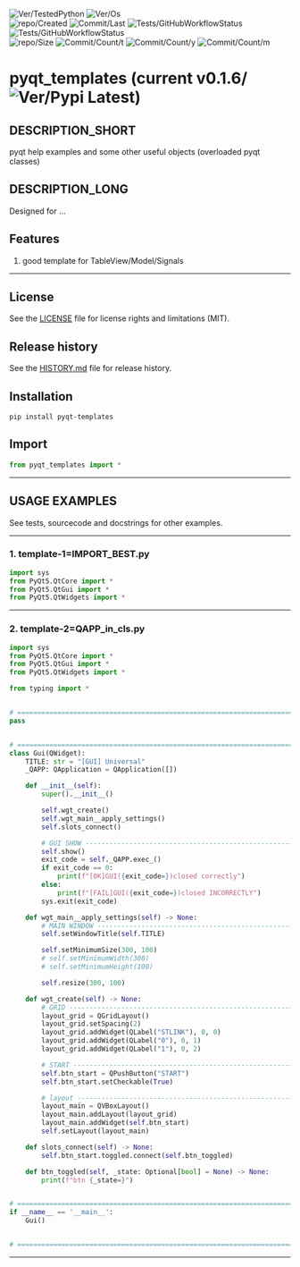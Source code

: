 ![Ver/TestedPython](https://img.shields.io/pypi/pyversions/pyqt_templates)
![Ver/Os](https://img.shields.io/badge/os_development-Windows-blue)  
![repo/Created](https://img.shields.io/github/created-at/centroid457/pyqt_templates)
![Commit/Last](https://img.shields.io/github/last-commit/centroid457/pyqt_templates)
![Tests/GitHubWorkflowStatus](https://github.com/centroid457/pyqt_templates/actions/workflows/test_linux.yml/badge.svg)
![Tests/GitHubWorkflowStatus](https://github.com/centroid457/pyqt_templates/actions/workflows/test_windows.yml/badge.svg)  
![repo/Size](https://img.shields.io/github/repo-size/centroid457/pyqt_templates)
![Commit/Count/t](https://img.shields.io/github/commit-activity/t/centroid457/pyqt_templates)
![Commit/Count/y](https://img.shields.io/github/commit-activity/y/centroid457/pyqt_templates)
![Commit/Count/m](https://img.shields.io/github/commit-activity/m/centroid457/pyqt_templates)

# pyqt_templates (current v0.1.6/![Ver/Pypi Latest](https://img.shields.io/pypi/v/pyqt_templates?label=pypi%20latest))

## DESCRIPTION_SHORT
pyqt help examples and some other useful objects (overloaded pyqt classes)

## DESCRIPTION_LONG
Designed for ...


## Features
1. good template for TableView/Model/Signals  


********************************************************************************
## License
See the [LICENSE](LICENSE) file for license rights and limitations (MIT).


## Release history
See the [HISTORY.md](HISTORY.md) file for release history.


## Installation
```commandline
pip install pyqt-templates
```


## Import
```python
from pyqt_templates import *
```


********************************************************************************
## USAGE EXAMPLES
See tests, sourcecode and docstrings for other examples.  

------------------------------
### 1. template-1=IMPORT_BEST.py
```python
import sys
from PyQt5.QtCore import *
from PyQt5.QtGui import *
from PyQt5.QtWidgets import *
```

------------------------------
### 2. template-2=QAPP_in_cls.py
```python
import sys
from PyQt5.QtCore import *
from PyQt5.QtGui import *
from PyQt5.QtWidgets import *

from typing import *


# =====================================================================================================================
pass


# =====================================================================================================================
class Gui(QWidget):
    TITLE: str = "[GUI] Universal"
    _QAPP: QApplication = QApplication([])

    def __init__(self):
        super().__init__()

        self.wgt_create()
        self.wgt_main__apply_settings()
        self.slots_connect()

        # GUI SHOW ----------------------------------------------------------------------------------------------------
        self.show()
        exit_code = self._QAPP.exec_()
        if exit_code == 0:
            print(f"[OK]GUI({exit_code=})closed correctly")
        else:
            print(f"[FAIL]GUI({exit_code=})closed INCORRECTLY")
        sys.exit(exit_code)

    def wgt_main__apply_settings(self) -> None:
        # MAIN WINDOW -------------------------------------------------------------------------------------------------
        self.setWindowTitle(self.TITLE)

        self.setMinimumSize(300, 100)
        # self.setMinimumWidth(300)
        # self.setMinimumHeight(100)

        self.resize(300, 100)

    def wgt_create(self) -> None:
        # GRID --------------------------------------------------------------------------------------------------------
        layout_grid = QGridLayout()
        layout_grid.setSpacing(2)
        layout_grid.addWidget(QLabel("STLINK"), 0, 0)
        layout_grid.addWidget(QLabel("0"), 0, 1)
        layout_grid.addWidget(QLabel("1"), 0, 2)

        # START -------------------------------------------------------------------------------------------------------
        self.btn_start = QPushButton("START")
        self.btn_start.setCheckable(True)

        # layout ------------------------------------------------------------------------------------------------------
        layout_main = QVBoxLayout()
        layout_main.addLayout(layout_grid)
        layout_main.addWidget(self.btn_start)
        self.setLayout(layout_main)

    def slots_connect(self) -> None:
        self.btn_start.toggled.connect(self.btn_toggled)

    def btn_toggled(self, _state: Optional[bool] = None) -> None:
        print(f"btn {_state=}")


# =====================================================================================================================
if __name__ == '__main__':
    Gui()


# =====================================================================================================================
```

********************************************************************************
